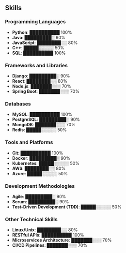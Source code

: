 ## Skills

### Programming Languages

- **Python**: ██████████ 100%
- **Java**: █████████░ 90%
- **JavaScript**: ████████░░ 80%
- **C++**: █████░░░░░ 50%
- **SQL**: ██████████ 100%

### Frameworks and Libraries

- **Django**: █████████░ 90%
- **React**: ████████░░ 80%
- **Node.js**: ███████░░░ 70%
- **Spring Boot**: ███████░░░ 70%

### Databases

- **MySQL**: ██████████ 100%
- **PostgreSQL**: █████████░ 90%
- **MongoDB**: ███████░░░ 70%
- **Redis**: █████░░░░░ 50%

### Tools and Platforms

- **Git**: ██████████ 100%
- **Docker**: █████████░ 90%
- **Kubernetes**: █████░░░░░ 50%
- **AWS**: ████████░░ 80%
- **Azure**: █████░░░░░ 50%

### Development Methodologies

- **Agile**: █████████░ 90%
- **Scrum**: █████████░ 90%
- **Test-Driven Development (TDD)**: █████░░░░░ 50%

### Other Technical Skills

- **Linux/Unix**: ████████░░ 80%
- **RESTful APIs**: ██████████ 100%
- **Microservices Architecture**: ███████░░░ 70%
- **CI/CD Pipelines**: ███████░░░ 70%
